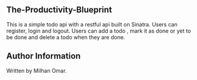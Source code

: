 ## The-Productivity-Blueprint

This is a simple todo api with a restful api built on Sinatra. Users can register, login and logout. Users can add a todo , mark it as done or yet to be done and delete a todo when they are done.

## Author Information

Written by Milhan Omar.
